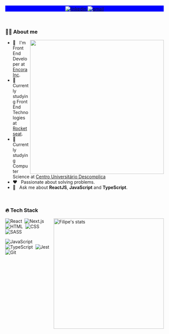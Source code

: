 
<!-- <h1 align="center">Hi, I'm Filipe Ribeiro! <img src="https://raw.githubusercontent.com/kaueMarques/kaueMarques/master/hi.gif" width="30px"></h1> -->

<p align="center" style="background:blue">
  <a href="https://www.linkedin.com/in/filiperpaiva/" target="_blank">
    <img align="center" src="https://img.shields.io/badge/-filiperpaiva-0a66c2?style=flat-square&logo=Linkedin&logoColor=white" alt="linkedin"/>
  </a>
  <a href="mailto:filipepaiva240@gmail.com">
    <img align="center" src="https://img.shields.io/badge/-filipepaiva240-0a66c2?style=flat-square&logo=Gmail&logoColor=white" alt="gmail"/>
  </a>
</p>

<br />


### 👨🏾‍ About me

<img align="right" width="425em" src="https://github-readme-stats.vercel.app/api?username=goncadanilo&count_private=true&theme=algolia&include_all_commits=true"/>

- 🔭 &nbsp; I'm Front End Developer at [Encora Inc](https://www.grupoboticario.com.br/).
- 🚀 &nbsp; Currently studying Front End Technologies at [Rocketseat](https://app.rocketseat.com.br/me/filiperpaiva).
- 🚀 &nbsp; Currently studying Computer Science at [Centro Universitário Descomplica](https://descomplica.com.br/)
- ❤️ &nbsp; Passionate about solving problems.
- 💬 &nbsp; Ask me about **ReactJS**, **JavaScript** and **TypeScript**.

<br />

### 🔥 Tech Stack

<img align="right" width="350em" src="https://github-readme-stats.vercel.app/api/top-langs/?username=ribeiro240&layout=compact&theme=algolia" alt="Filipe's stats"/>

![React](https://img.shields.io/badge/-ReactJS-05122A?style=flat-square&logo=react)&nbsp;
![Next.js](https://img.shields.io/badge/-Next.js-05122A?style=flat-square&logo=next.js)&nbsp;
![HTML](https://img.shields.io/badge/-HTML-05122A?style=flat-square&logo=HTML5)&nbsp;
![CSS](https://img.shields.io/badge/-CSS-05122A?style=flat-square&logo=CSS3&logoColor=1572B6)&nbsp;
![SASS](https://img.shields.io/badge/-SASS-05122A?style=flat-square&logo=SASS)&nbsp;

![JavaScript](https://img.shields.io/badge/-JavaScript-05122A?style=flat-square&logo=JavaScript)&nbsp;
![TypeScript](https://img.shields.io/badge/-TypeScript-05122A?style=flat-square&logo=TypeScript)&nbsp;
![Jest](https://img.shields.io/badge/-Jest-05122A?style=flat-square&logo=jest&logoColor=orange)&nbsp;
![Git](https://img.shields.io/badge/-Git-05122A?style=flat-square&logo=git)&nbsp;
